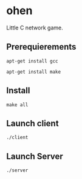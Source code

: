 # ohen
Little C network game.


## Prerequierements

```
apt-get install gcc
```

```
apt-get install make
```


## Install

```
make all
```



## Launch client

```
./client
```





## Launch Server

```
./server
```

